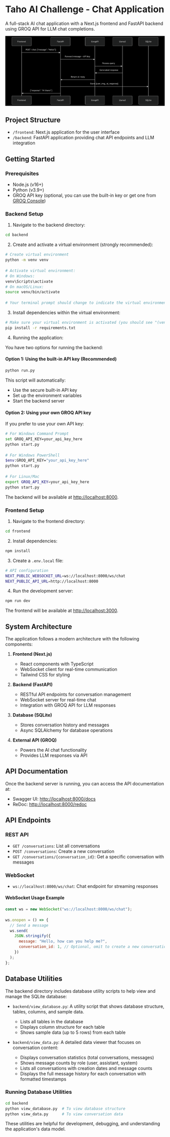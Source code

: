 # Taho AI Challenge - Chat Application

A full-stack AI chat application with a Next.js frontend and FastAPI backend using GROQ API for LLM chat completions.

![Taho AI System Architecture](frontend/public/taho-ai-architecture.png)

## Project Structure

- `/frontend`: Next.js application for the user interface
- `/backend`: FastAPI application providing chat API endpoints and LLM integration

## Getting Started

### Prerequisites

- Node.js (v16+)
- Python (v3.9+)
- GROQ API key (optional, you can use the built-in key or get one from [GROQ Console](https://console.groq.com/))

### Backend Setup

1. Navigate to the backend directory:

```bash
cd backend
```

2. Create and activate a virtual environment (strongly recommended):

```bash
# Create virtual environment
python -m venv venv

# Activate virtual environment:
# On Windows:
venv\Scripts\activate
# On macOS/Linux:
source venv/bin/activate

# Your terminal prompt should change to indicate the virtual environment is active
```

3. Install dependencies within the virtual environment:

```bash
# Make sure your virtual environment is activated (you should see "(venv)" in your terminal)
pip install -r requirements.txt
```

4. Running the application:

You have two options for running the backend:

#### Option 1: Using the built-in API key (Recommended)

```bash
python run.py
```

This script will automatically:

- Use the secure built-in API key
- Set up the environment variables
- Start the backend server

#### Option 2: Using your own GROQ API key

If you prefer to use your own API key:

```bash
# For Windows Command Prompt
set GROQ_API_KEY=your_api_key_here
python start.py

# For Windows PowerShell
$env:GROQ_API_KEY="your_api_key_here"
python start.py

# For Linux/Mac
export GROQ_API_KEY=your_api_key_here
python start.py
```

The backend will be available at [http://localhost:8000](http://localhost:8000).

### Frontend Setup

1. Navigate to the frontend directory:

```bash
cd frontend
```

2. Install dependencies:

```bash
npm install
```

3. Create a `.env.local` file:

```bash
# API configuration
NEXT_PUBLIC_WEBSOCKET_URL=ws://localhost:8000/ws/chat
NEXT_PUBLIC_API_URL=http://localhost:8000
```

4. Run the development server:

```bash
npm run dev
```

The frontend will be available at [http://localhost:3000](http://localhost:3000).

## System Architecture

The application follows a modern architecture with the following components:

1. **Frontend (Next.js)**

   - React components with TypeScript
   - WebSocket client for real-time communication
   - Tailwind CSS for styling

2. **Backend (FastAPI)**

   - RESTful API endpoints for conversation management
   - WebSocket server for real-time chat
   - Integration with GROQ API for LLM responses

3. **Database (SQLite)**

   - Stores conversation history and messages
   - Async SQLAlchemy for database operations

4. **External API (GROQ)**
   - Powers the AI chat functionality
   - Provides LLM responses via API

## API Documentation

Once the backend server is running, you can access the API documentation at:

- Swagger UI: [http://localhost:8000/docs](http://localhost:8000/docs)
- ReDoc: [http://localhost:8000/redoc](http://localhost:8000/redoc)

## API Endpoints

### REST API

- `GET /conversations`: List all conversations
- `POST /conversations`: Create a new conversation
- `GET /conversations/{conversation_id}`: Get a specific conversation with messages

### WebSocket

- `ws://localhost:8000/ws/chat`: Chat endpoint for streaming responses

#### WebSocket Usage Example

```javascript
const ws = new WebSocket("ws://localhost:8000/ws/chat");

ws.onopen = () => {
  // Send a message
  ws.send(
    JSON.stringify({
      message: "Hello, how can you help me?",
      conversation_id: 1, // Optional, omit to create a new conversation
    })
  );
};
```

## Database Utilities

The backend directory includes database utility scripts to help view and manage the SQLite database:

- `backend/view_database.py`: A utility script that shows database structure, tables, columns, and sample data.

  - Lists all tables in the database
  - Displays column structure for each table
  - Shows sample data (up to 5 rows) from each table

- `backend/view_data.py`: A detailed data viewer that focuses on conversation content:
  - Displays conversation statistics (total conversations, messages)
  - Shows message counts by role (user, assistant, system)
  - Lists all conversations with creation dates and message counts
  - Displays the full message history for each conversation with formatted timestamps

### Running Database Utilities

```bash
cd backend
python view_database.py  # To view database structure
python view_data.py      # To view conversation data
```

These utilities are helpful for development, debugging, and understanding the application's data model.
